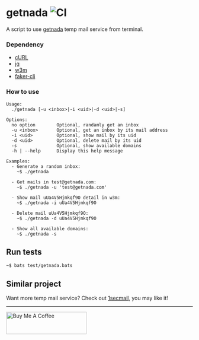 # getnada ![CI](https://github.com/KevCui/getnada/workflows/CI/badge.svg)

A script to use [getnada](https://getnada.com/) temp mail service from terminal.

### Dependency

- [cURL](https://curl.haxx.se/download.html)
- [jq](https://stedolan.github.io/jq/)
- [w3m](http://w3m.sourceforge.net/)
- [faker-cli](https://github.com/lestoni/faker-cli)

### How to use

```
Usage:
  ./getnada [-u <inbox>|-i <uid>|-d <uid>|-s]

Options:
  no option        Optional, randamly get an inbox
  -u <inbox>       Optional, get an inbox by its mail address
  -i <uid>         Optional, show mail by its uid
  -d <uid>         Optional, delete mail by its uid
  -s               Optional, show available domains
  -h | --help      Display this help message

Examples:
  - Generate a random inbox:
    ~$ ./getnada

  - Get mails in test@getnada.com:
    ~$ ./getnada -u 'test@getnada.com'

  - Show mail uUa4V5Hjmkqf9O detail in w3m:
    ~$ ./getnada -i uUa4V5Hjmkqf9O

  - Delete mail uUa4V5Hjmkqf9O:
    ~$ ./getnada -d uUa4V5Hjmkqf9O

  - Show all available domains:
    ~$ ./getnada -s
```

## Run tests

```
~$ bats test/getnada.bats
```

## Similar project

Want more temp mail service? Check out [1secmail](https://github.com/KevCui/1secmail), you may like it!

---

<a href="https://www.buymeacoffee.com/kevcui" target="_blank"><img src="https://cdn.buymeacoffee.com/buttons/v2/default-orange.png" alt="Buy Me A Coffee" height="60px" width="217px"></a>
